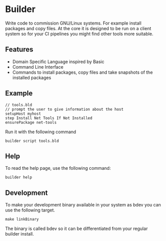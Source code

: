 # Builder
Write code to commission GNU/Linux systems. For example install packages and copy files.
At the core it is designed to be run on a client system so for your CI pipelines you might
find other tools more suitable.

## Features
- Domain Specific Language inspired by Basic
- Command Line Interface
- Commands to install packages, copy files and take snapshots of the installed packages

## Example
```
// tools.bld
// prompt the user to give information about the host
setupHost myhost
step Install Net Tools If Not Installed
ensurePackage net-tools
```

Run it with the following command
```
builder script tools.bld
```

## Help
To read the help page, use the following command:
```
builder help
```

## Development
To make your development binary available in your system as bdev you can use the following target.
```
make linkBinary
```
The binary is called bdev so it can be differentiated from your regular builder install.
